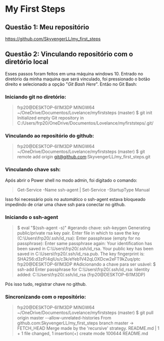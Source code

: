 # My First Steps

## Questão 1: Meu repositório
https://github.com/SkyvengerLL/my_first_steps

## Questão 2: Vinculando repositório com o diretório local

Esses passos foram feitos em uma máquina windows 10.
Entrado no diretório da minha maquina que será vinculado, foi pressionado o botão direito e selecionado a opção "*Git Bash Here*". Então no Git Bash:

### Iniciando git no diretório:

> frp20@DESKTOP-6I1M3DP MINGW64 ~/OneDrive/Documentos/Lovelance/myfirststeps (master)
$ git init
  Initialized empty Git repository in C:/Users/frp20/OneDrive/Documentos/Lovelance/myfirststeps/.git/

### Vinculando ao repositório do github:

> frp20@DESKTOP-6I1M3DP MINGW64 ~/OneDrive/Documentos/Lovelance/myfirststeps (master)
$ git remote add origin git@github.com:SkyvengerLL/my_first_steps.git

### Vinculando chave ssh:
Após abrir o Power shell no modo admin, foi digitado o comando: 
> Get-Service -Name ssh-agent | Set-Service -StartupType Manual

Isso foi necessário pois no automático o ssh-agent estava bloqueado impedindo de criar uma chave ssh para conectar no github.


### Iniciando o ssh-agent

> $ eval "$(ssh-agent -s)"
#gerando chave:
ssh-keygen
Generating public/private rsa key pair.
Enter file in which to save the key (C:\Users\frp20/.ssh/id_rsa):
Enter passphrase (empty for no passphrase):
Enter same passphrase again:
Your identification has been saved in C:\Users\frp20/.ssh/id_rsa.
Your public key has been saved in C:\Users\frp20/.ssh/id_rsa.pub.
The key fingerprint is:
SHA256:d3zP/4qlUs/c3k/eYeb1V42qLOXDcw2eFT9kZuq/ptc frp20@DESKTOP-6I1M3DP
#Adicionando a chave para ser usável:
$ ssh-add
Enter passphrase for C:\Users\frp20/.ssh/id_rsa:
Identity added: C:\Users\frp20/.ssh/id_rsa (frp20@DESKTOP-6I1M3DP)

Pós isso tudo, registrar chave no github.

### Sincronizando com o repositório:

> frp20@DESKTOP-6I1M3DP MINGW64 ~/OneDrive/Documentos/Lovelance/myfirststeps (master)
$ git pull origin master --allow-unrelated-histories
From github.com:SkyvengerLL/my_first_steps
branch            master     -> FETCH_HEAD
Merge made by the 'recursive' strategy.
 README.md | 1 +
 1 file changed, 1 insertion(+)
 create mode 100644 README.md